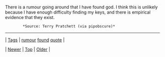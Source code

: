 <!--
title: There is a rumour going around that I have found god. I think this is unlikely because I have enough difficulty finding my keys, and there is empirical evidence that they exist.
date: 2020-06-28T15:27:00.150Z
tags: rumour, found, quote
-->




There is a rumour going around that I have found god. I think this is unlikely because I have enough difficulty finding my keys, and there is empirical evidence that they exist.

            *Source: Terry Pratchett (via pipobscure)*

<!--BOTTOM-POST-NAVIGATION-->
---

| [Tags](tags.md) | [rumour](tag-rumour.md) [found](tag-found.md) [quote](tag-quote.md) |

| [Newer](157283216009.md) | [Top](index.md) | [Older](157314684036.md) |